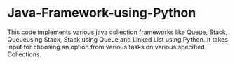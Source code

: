 # Java-Framework-using-Python

This code implements various java collection frameworks like Queue, Stack, Queueusing Stack, Stack using Queue and Linked List using Python.
It takes input for choosing an option from various tasks on various specified Collections. 
